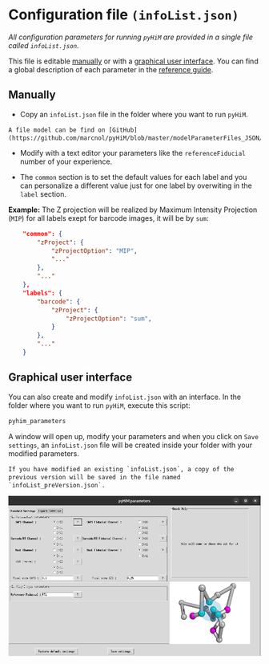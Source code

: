 # Configuration file `(infoList.json)`

*All configuration parameters for running `pyHiM` are provided in a single file called `infoList.json`.* 

This file is editable [manually](#manually) or with a [graphical user interface](#graphical-user-interface).
You can find a global description of each parameter in the [reference guide](../../reference/infoList_comprehension.md).

## Manually

- Copy an `infoList.json` file in the folder where you want to run `pyHiM`. 

```{note}
A file model can be find on [GitHub](https://github.com/marcnol/pyHiM/blob/master/modelParameterFiles_JSON/infoList.json).
```

- Modify with a text editor your parameters like the `referenceFiducial` number of your experience. 

- The `common` section is to set the default values for each label and you can personalize a different value just for one label by overwiting in the `label` section.

**Example:** The Z projection will be realized by Maximum Intensity Projection (`MIP`) for all labels exept for barcode images, it will be by `sum`:

```json
    "common": {
        "zProject": {
            "zProjectOption": "MIP",
            "..."
        },
        "..."
    },
    "labels": {
        "barcode": {
            "zProject": {
                "zProjectOption": "sum",
            }
        },
        "..."
    }
```

## Graphical user interface


You can also create and modify `infoList.json` with an interface. In the folder where you want to run `pyHiM`, execute this script:
```sh
pyhim_parameters
```

A window will open up, modify your parameters and when you click on `Save settings`, an `infoList.json` file will be created inside your folder with your modified parameters.

```{note}
If you have modified an existing `infoList.json`, a copy of the previous version will be saved in the file named `infoList_preVersion.json`.
```

![Screenshot of "standard settings" window](../../_static/standard_settings.png)